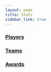 ```yaml
---
layout: page
title: Stats
sidebar_link: true
---
```


### <a href="players.html">Players</a><br>
### <a href="teams.html">Teams</a><br>
### <a href="awards.html">Awards</a>
